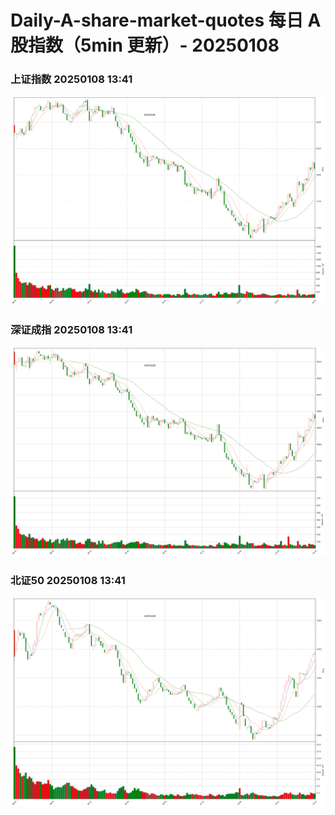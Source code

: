 
# Daily-A-share-market-quotes 每日 A 股指数（5min 更新）- 20250108

### 上证指数 20250108 13:41
![](./fig/2025/1/20250108-sh000001.png)

### 深证成指 20250108 13:41
![](./fig/2025/1/20250108-sz399001.png)

### 北证50 20250108 13:41
![](./fig/2025/1/20250108-bj899050.png)
